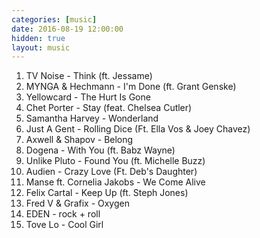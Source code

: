 ```yaml
---
categories: [music]
date: 2016-08-19 12:00:00
hidden: true
layout: music
---
```


1. TV Noise - Think (ft. Jessame)
2. MYNGA & Hechmann - I'm Done (ft. Grant Genske)
3. Yellowcard - The Hurt Is Gone
4. Chet Porter - Stay (feat. Chelsea Cutler)
5. Samantha Harvey - Wonderland
6. Just A Gent - Rolling Dice (Ft. Ella Vos & Joey Chavez)
7. Axwell & Shapov - Belong
8. Dogena - With You (ft. Babz Wayne)
9. Unlike Pluto - Found You (ft. Michelle Buzz)
10. Audien - Crazy Love (Ft. Deb's Daughter)
11. Manse ft. Cornelia Jakobs - We Come Alive
12. Felix Cartal - Keep Up (ft. Steph Jones)
13. Fred V & Grafix - Oxygen
14. EDEN - rock + roll
15. Tove Lo - Cool Girl